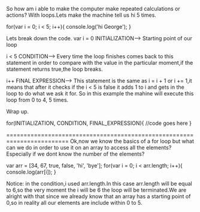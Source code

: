 So how am i able to make the computer make repeated calculations or actions?
With loops.Lets make the machine tell us hi 5 times.

for(var i = 0; i < 5; i++){
	console.log('hi George');
}

Lets break down the code.
var i = 0 INITIALIZATION--> 
Starting point of our loop

i < 5 CONDITION--> 
Every time the loop finishes comes back to this statement in order to compare with the value in the particular moment,if the statement returns true,the loop breaks.

i++ FINAL EXPRESSION--> 
This statement is the same as i = i + 1  or i += 1,it means that after it checks if the i < 5 is false it adds 1 to i and gets in the loop to do what we ask it for.
So in this example the mahine will execute this loop from 0 to 4, 5 times.

Wrap up.

for(INITIALIZATION, CONDITION, FINAL_EXPRESSION){
	//code goes here
}

========================================================================
Ok,now we know the basics of a for loop but what can we do in order to use it on an array to access all the elements?Especially if we dont know the number of the elements?

var arr = [34, 67, true, false, 'hi', 'bye'];
for(var i = 0; i < arr.length; i++){
	console.log(arr[i]);
}

Notice: in the condition,i used arr.length.In this case arr.length will be equal to 6,so the very moment the i will be 6 the loop will be terminated.We are alright with that since we already know that an array has a starting point of 0,so in reality all our elements are include within 0 to 5.
